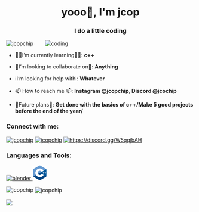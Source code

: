 <h1 align="center">yooo👋, I'm jcop</h1>
<h3 align="center">I do a little coding</h3>

<img align="right" alt="coding" width="400" src="https://cdn.discordapp.com/attachments/1150214695106658324/1150522420604715151/standard.gif">

<p align="left"> <img src="https://komarev.com/ghpvc/?username=jcopchip&label=Profile%20views&color=0e75b6&style=flat" alt="jcopchip" /> </p>

- 👨‍💻I’m currently learning👨‍💻: **c++**

- 👫I’m looking to collaborate on👫: **Anything**

- ℹ️I’m looking for help withℹ️: **Whatever**

- 📫 How to reach me 📫: **Instagram @jcopchip, Discord @jcochip**

- 🔮Future plans🔮: **Get done with the basics of c++/Make 5 good projects before the end of the year/**

<h3 align="left">Connect with me:</h3>
<p align="left">
<a href="https://instagram.com/jcopchip" target="blank"><img align="center" src="https://raw.githubusercontent.com/rahuldkjain/github-profile-readme-generator/master/src/images/icons/Social/instagram.svg" alt="jcopchip" height="30" width="40" /></a>
<a href="https://www.youtube.com/c/jcopchip" target="blank"><img align="center" src="https://raw.githubusercontent.com/rahuldkjain/github-profile-readme-generator/master/src/images/icons/Social/youtube.svg" alt="jcopchip" height="30" width="40" /></a>
<a href="https://discord.gg/https://discord.gg/W5qqjbAH" target="blank"><img align="center" src="https://raw.githubusercontent.com/rahuldkjain/github-profile-readme-generator/master/src/images/icons/Social/discord.svg" alt="https://discord.gg/W5qqjbAH" height="30" width="40" /></a>
</p>

<h3 align="left">Languages and Tools:</h3>
<p align="left"> <a href="https://www.blender.org/" target="_blank" rel="noreferrer"> <img src="https://download.blender.org/branding/community/blender_community_badge_white.svg" alt="blender" width="40" height="40"/> </a> <a href="https://www.w3schools.com/cpp/" target="_blank" rel="noreferrer"> <img src="https://raw.githubusercontent.com/devicons/devicon/master/icons/cplusplus/cplusplus-original.svg" alt="cplusplus" width="40" height="40"/> </a> </p>

<p><img align="left" src="https://github-readme-stats.vercel.app/api/top-langs?username=jcopchip&show_icons=true&locale=en&layout=compact" alt="jcopchip" /></p>

<p>&nbsp;<img align="center" src="https://github-readme-stats.vercel.app/api?username=jcopchip&show_icons=true&locale=en" alt="jcopchip" /></p>

<p><img align="center" src="https://streak-stats.demolab.com?user=jcopchip&theme=neon-dark&hide_border=true" /></p>

